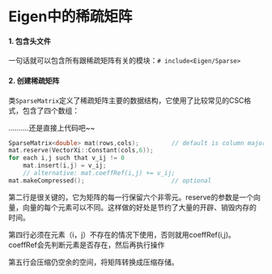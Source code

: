 # Eigen中的稀疏矩阵
#### 1. 包含头文件

一句话就可以包含所有跟稀疏矩阵有关的模块：`# include<Eigen/Sparse>`

#### 2. 创建稀疏矩阵

类`SparseMatrix`定义了稀疏矩阵主要的数据结构，它使用了比较常见的CSC格式，包含了四个数组：

..........还是直接上代码吧~~

```c++
SparseMatrix<double> mat(rows,cols);         // default is column major
mat.reserve(VectorXi::Constant(cols,6));
for each i,j such that v_ij != 0
  	mat.insert(i,j) = v_ij;                    
	// alternative: mat.coeffRef(i,j) += v_ij;
mat.makeCompressed();                        // optional
```



第二行是很关键的，它为矩阵的每一行保留六个非零元。reserve的参数是一个向量，向量的每个元素可以不同。这样做的好处是节约了大量的开辟、销毁内存的 时间。

第四行必须在元素（i，j）不存在的情况下使用，否则就用coeffRef(i,j)。coeffRef会先判断元素是否存在，然后再执行操作

第五行会压缩仍空余的空间，将矩阵转换成压缩存储。

